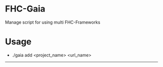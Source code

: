 FHC-Gaia
========

Manage script for using multi FHC-Frameworks

# Usage
- ./gaia add <project_name> <url_name>
---
